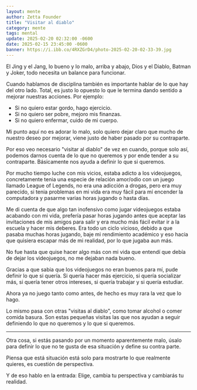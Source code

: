```yaml
---
layout: mente
author: Zetta Founder
title: "Visitar al diablo"
category: mente
tags: mental
update: 2025-02-20 02:32:00 -0600
date: 2025-02-15 23:45:00 -0600
banner: https://i.ibb.co/4RXZGrD4/photo-2025-02-20-02-33-39.jpg
---
```

El Jing y el Jang, lo bueno y lo malo, arriba y abajo, Dios y el Diablo, Batman y Joker, todo necesita un balance para funcionar.

Cuando hablamos de disciplina también es importante hablar de lo que hay del otro lado. Total, es justo lo opuesto lo que le termina dando sentido a mejorar nuestras acciones. Por ejemplo:

- Si no quiero estar gordo, hago ejercicio. 
- Si no quiero ser pobre, mejoro mis finanzas.
- Si no quiero enfermar, cuido de mi cuerpo. 

Mi punto aquí no es adorar lo malo, solo quiero dejar claro que mucho de nuestro deseo por mejorar, viene justo de haber pasado por su contraparte.

Por eso veo necesario "visitar al diablo" de vez en cuando, porque solo así, podemos darnos cuenta de lo que no queremos y por ende tender a su contraparte. Básicamente nos ayuda a definir lo que si queremos.

Por mucho tiempo luche con mis vicios, estaba adicto a los videojuegos, concretamente tenia una especie de relación amor/odio con un juego llamado League of Legends, no era una adicción a drogas, pero era muy parecido, si tenia problemas en mi vida era muy fácil para mí encender la computadora y pasarme varias horas jugando o hasta días.

Me di cuenta de que algo tan inofensivo como jugar videojuegos estaba acabando con mi vida, prefería pasar horas jugando antes que aceptar las invitaciones de mis amigos para salir y era mucho más fácil evitar ir a la escuela y hacer mis deberes. Era todo un ciclo vicioso, debido a que pasaba muchas horas jugando, baje mi rendimiento académico y eso hacia que quisiera escapar más de mi realidad, por lo que jugaba aun más.

No fue hasta que quise hacer algo más con mi vida que entendí que debía de dejar los videojuegos, no me dejaban nada bueno.

Gracias a que sabia que los videojuegos no eran buenos para mí, pude definir lo que si quería. Si quería hacer más ejercicio, si quería socializar más, si quería tener otros intereses, si quería trabajar y si quería estudiar.

Ahora ya no juego tanto como antes, de hecho es muy rara la vez que lo hago.

Lo mismo pasa con otras "visitas al diablo", como tomar alcohol o comer comida basura. Son estas pequeñas visitas las que nos ayudan a seguir definiendo lo que no queremos y lo que si queremos.

---

Otra cosa, si estás pasando por un momento aparentemente malo, úsalo para definir lo que no te gusta de esa situación y define su contra parte.

Piensa que está situación está solo para mostrarte lo que realmente quieres, es cuestión de perspectiva. 

Y de eso hablo en la entrada: Elige, cambia tu perspectiva y cambiarás tu realidad.